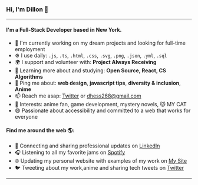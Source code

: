 ### Hi, I'm Dillon 👋
---

#### I'm a Full-Stack Developer based in New York.

- 🏢 I'm currently working on my dream projects and looking for full-time employment
- ⚙️ I use daily: `.js`, `.ts`, `.html`, `.css`, `.svg`, `.png`, `.json`, `.yml`, `.sql`
- 🌍 I support and volunteer with: **Project Always Receiving**
- 🌱 Learning more about and studying: **Open Source, React, CS Algorithms**
- 💬 Ping me about: **web design**, **javascript tips**, **diversity & inclusion**, **Anime**
- 📫 Reach me asap: <a href="https://twitter.com/JustDillonGuy">Twitter</a> or dhess268@gmail.com
- 💜 Interests: anime fan, game development, mystery novels, 🐱 MY CAT
- 😄 Passionate about accessibility and committed to a web that works for everyone

#### Find me around the web 🌎:
- 💼 Connecting and sharing professional updates on <a href="https://www.linkedin.com/in/dillonhess/">LinkedIn</a>
- 🎧 Listening to all my favorite jams on <a href="https://open.spotify.com/user/whitezenthon">Spotify</a>
- 🌐 Updating my personal website with examples of my work on <a href="https://dillonhess.netlify.app/">My Site</a>
- 🐦 Tweeting about my work,anime and sharing tech tweets on <a href="https://twitter.com/JustDillonGuy">Twitter</a>


---

